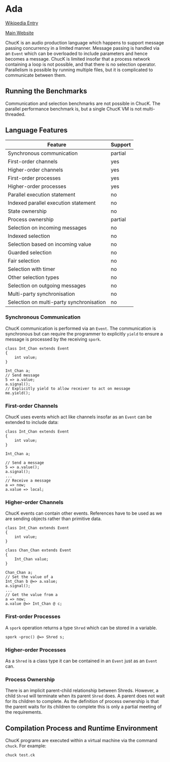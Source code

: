 # Ada

[Wikipedia Entry](https://en.wikipedia.org/wiki/ChucK)

[Main Website](http://chuck.cs.princeton.edu/)

ChucK is an audio production language which happens to support message passing concurrency in a limited manner.  Message passing is handled via an `Event` which can be overloaded to include parameters and hence becomes a message.  ChucK is limited insofar that a process network containing a loop is not possible, and that there is no selection operator.  Parallelism is possible by running multiple files, but it is complicated to communicate between them.

## Running the Benchmarks

Communication and selection benchmarks are not possible in ChucK.  The parallel performance benchmark is, but a single ChucK VM is not multi-threaded.

## Language Features

| Feature                                   | Support   |
| ----------------------------------------- | --------- |
| Synchronous communication                 | partial   |
| First-order channels                      | yes       |
| Higher-order channels                     | yes       |
| First-order processes                     | yes       |
| Higher-order processes                    | yes       |
| Parallel execution statement              | no        |
| Indexed parallel execution statement      | no        |
| State ownership                           | no        |
| Process ownership                         | partial   |
| Selection on incoming messages            | no        |
| Indexed selection                         | no        |
| Selection based on incoming value         | no        |
| Guarded selection                         | no        |
| Fair selection                            | no        |
| Selection with timer                      | no        |
| Other selection types                     | no        |
| Selection on outgoing messages            | no        |
| Multi-party synchronisation               | no        |
| Selection on multi-party synchronisation  | no        |

### Synchronous Communication

ChucK communication is performed via an `Event`.  The communication is synchronous but can require the programmer to explicitly `yield` to ensure a message is processed by the receiving `spork`.

```chuck
class Int_Chan extends Event
{
    int value;
}

Int_Chan a;
// Send message
5 => a.value;
a.signal();
// Explicitly yield to allow receiver to act on message
me.yield();
```

### First-order Channels

ChucK uses events which act like channels insofar as an `Event` can be extended to include data:

```chuck
class Int_Chan extends Event
{
    int value;
}

Int_Chan a;

// Send a message
5 => a.value();
a.signal();
...
// Receive a message
a => now;
a.value => local;
```

### Higher-order Channels

ChucK events can contain other events.  References have to be used as we are sending objects rather than primitive data.

```chuck
class Int_Chan extends Event
{
    int value;
}

class Chan_Chan extends Event
{
    Int_Chan value;
}

Chan_Chan a;
// Set the value of a
Int_Chan b @=> a.value;
a.signal();
...
// Get the value from a
a => now;
a.value @=> Int_Chan @ c;
```

### First-order Processes

A `spork` operation returns a type `Shred` which can be stored in a variable.

```chuck
spork ~proc() @=> Shred s;
```

### Higher-order Processes

As a `Shred` is a class type it can be contained in an `Event` just as an `Event` can.

### Process Ownership

There is an implicit parent-child relationship between Shreds.  However, a child `Shred` will terminate when its parent `Shred` does.  A parent does not wait for its children to complete.  As the definition of process ownership is that the parent waits for its children to complete this is only a partial meeting of the requirements.

## Compilation Process and Runtime Environment

ChucK programs are executed within a virtual machine via the command `chuck`.  For example:

```shell
chuck test.ck
```